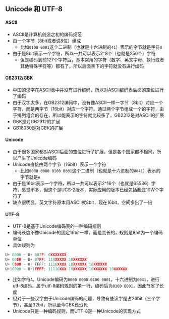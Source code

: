 ## Unicode 和 UTF-8

#### ASCII

* ASCII是计算机创造之初的编码规范
* 由一个字节（8bit或者说8位）组成
    * 比如`0100 0001`这个二进制（也就是十六进制的`41`）表示的字节就是字符`A`
* 由于是8bit表示一个字符，所以一共可以表示2^8个（也就是256个）字符
    * 但是编码到前127个字符后，基本常用的字符（数字、英文字母、换行或者其他特殊字符等）都有了，所以后面空下的字符就没有进行编码

#### GB2312/GBK

* 中国的汉字在ASCII表中并没有进行编码，所以对ASCII编码表后面的空位进行了编码
* 由于汉字太多，在GB2312编码中，没有像ASCII一样一字节（8bit）对应一个字符，而是两字节（16bit）对应一个字符。通过两个字节组成一个的字符，由于排列组合的存在，所以能表示的字符就比较多了，GB2312是对ASCII的扩展
* GBK是对GB2312的扩展
* GB18030是对GBK的扩展

#### Unicode

* 由于很多国家都对ASCII后面的空位进行了扩展，但是各个国家都不相同，所以产生了Unicode编码
* Unicode直接由两个字节（16bit）表示一个字符
    * 比如`0000 0000 0100 0001`这个二进制（也就是十六进制的`0041`）表示的字节就是`A`
* 由于是16bit表示一个字符，所以一共可以表示2^16个（也就是65536）字符，感觉不多，但这个是UCS-2版本，实际应用的版本已经包括超过10W个字符了
* 缺点很明显，英文字符原本用ASCII就8bit，现在16bit，空间多出了一倍

#### UTF-8

* UTF-8是基于Unicode编码表的一种编码规则
* 编码长度不像Unicode的固定16bit一样，而是变长的，规则是8bit为一个编码单位
* 具体规则为
``` c
U+ 0000 ~ U+ 007F: 0XXXXXXX
U+ 0080 ~ U+ 07FF: 110XXXXX 10XXXXXX
U+ 0800 ~ U+ FFFF: 1110XXXX 10XXXXXX 10XXXXXX
U+10000 ~ U+1FFFF: 11110XXX 10XXXXXX 10XXXXXX 10XXXXXX
```
* 比如字符`A`，Unicode编码为`0000 0000 0100 0001`，十六进制为`0041`，进行utf-8编码，属于utf-8编码规则的第一行，编码后为`0100 0001`，因此节省了长度
* 但对于一些汉字由于Unicode编码的问题，导致有些汉字是占24bit（三个字节），甚至32bit，所以至今GBK还没死
* Unicode只是一种编码规则，而UTF-8是一种Unicode的实现方式